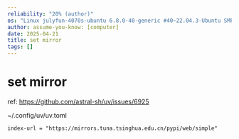 ```yaml
---
reliability: "20% (author)"
os: "Linux julyfun-4070s-ubuntu 6.8.0-40-generic #40~22.04.3-Ubuntu SMP PREEMPT_DYNAMIC Tue Jul 30 17:30:19 UTC 2 x86_64 x86_64 x86_64 GNU/Linux"
author: assume-you-know: [computer]
date: 2025-04-21
title: set mirror
tags: []
---
```


# set mirror

ref: https://github.com/astral-sh/uv/issues/6925

~/.config/uv/uv.toml

```
index-url = "https://mirrors.tuna.tsinghua.edu.cn/pypi/web/simple"
```
